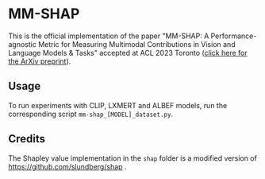 # MM-SHAP

This is the official implementation of the paper "MM-SHAP: A Performance-agnostic Metric for Measuring Multimodal Contributions in Vision and Language Models & Tasks" accepted at ACL 2023 Toronto ([click here for the ArXiv preprint](http://arxiv.org/abs/2212.08158)).

## Usage
To run experiments with CLIP, LXMERT and ALBEF models, run the corresponding script `mm-shap_[MODEL]_dataset.py`.

## Credits
The Shapley value implementation in the `shap` folder is a modified version of https://github.com/slundberg/shap .
